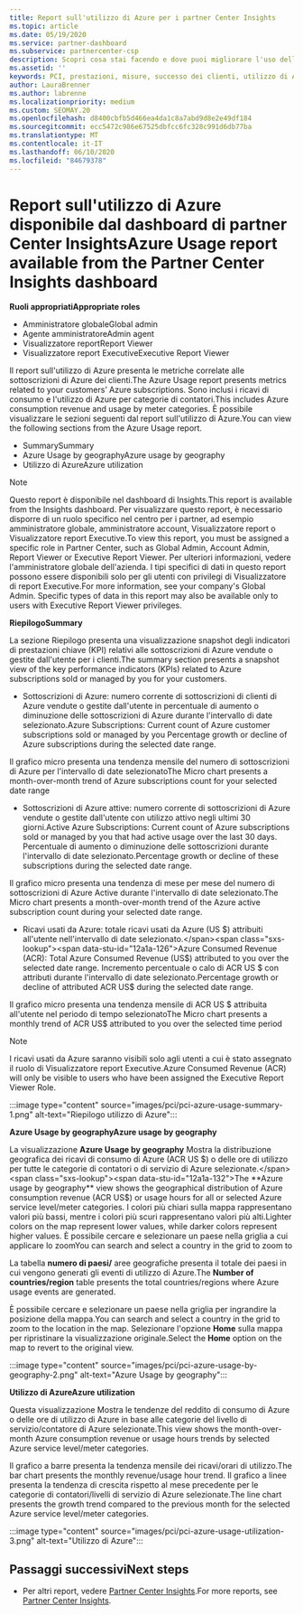 ```yaml
---
title: Report sull'utilizzo di Azure per i partner Center Insights
ms.topic: article
ms.date: 05/19/2020
ms.service: partner-dashboard
ms.subservice: partnercenter-csp
description: Scopri cosa stai facendo e dove puoi migliorare l'uso delle sottoscrizioni di Azure che Vendi o Gestisci per i tuoi clienti.
ms.assetid: ''
keywords: PCI, prestazioni, misure, successo dei clienti, utilizzo di Azure, sottoscrizioni, analisi, report
author: LauraBrenner
ms.author: labrenne
ms.localizationpriority: medium
ms.custom: SEOMAY.20
ms.openlocfilehash: d8400cbfb5d466ea4da1c8a7abd9d8e2e49df184
ms.sourcegitcommit: ecc5472c986e67525dbfcc6fc328c991d6db77ba
ms.translationtype: MT
ms.contentlocale: it-IT
ms.lasthandoff: 06/10/2020
ms.locfileid: "84679378"
---
```

# <a name="azure-usage-report-available-from-the-partner-center-insights-dashboard"></a><span data-ttu-id="12a1a-104">Report sull'utilizzo di Azure disponibile dal dashboard di partner Center Insights</span><span class="sxs-lookup"><span data-stu-id="12a1a-104">Azure Usage report available from the Partner Center Insights dashboard</span></span>

<span data-ttu-id="12a1a-105">**Ruoli appropriati**</span><span class="sxs-lookup"><span data-stu-id="12a1a-105">**Appropriate roles**</span></span>
- <span data-ttu-id="12a1a-106">Amministratore globale</span><span class="sxs-lookup"><span data-stu-id="12a1a-106">Global admin</span></span>
- <span data-ttu-id="12a1a-107">Agente amministratore</span><span class="sxs-lookup"><span data-stu-id="12a1a-107">Admin agent</span></span>
- <span data-ttu-id="12a1a-108">Visualizzatore report</span><span class="sxs-lookup"><span data-stu-id="12a1a-108">Report Viewer</span></span>
- <span data-ttu-id="12a1a-109">Visualizzatore report Executive</span><span class="sxs-lookup"><span data-stu-id="12a1a-109">Executive Report Viewer</span></span>

<span data-ttu-id="12a1a-110">Il report sull'utilizzo di Azure presenta le metriche correlate alle sottoscrizioni di Azure dei clienti.</span><span class="sxs-lookup"><span data-stu-id="12a1a-110">The Azure Usage report presents metrics related to your customers’ Azure subscriptions.</span></span> <span data-ttu-id="12a1a-111">Sono inclusi i ricavi di consumo e l'utilizzo di Azure per categorie di contatori.</span><span class="sxs-lookup"><span data-stu-id="12a1a-111">This includes Azure consumption revenue and usage by meter categories.</span></span> <span data-ttu-id="12a1a-112">È possibile visualizzare le sezioni seguenti dal report sull'utilizzo di Azure.</span><span class="sxs-lookup"><span data-stu-id="12a1a-112">You can view the following sections from the Azure Usage report.</span></span>

- <span data-ttu-id="12a1a-113">Summary</span><span class="sxs-lookup"><span data-stu-id="12a1a-113">Summary</span></span>
- <span data-ttu-id="12a1a-114">Azure Usage by geography</span><span class="sxs-lookup"><span data-stu-id="12a1a-114">Azure usage by geography</span></span>
- <span data-ttu-id="12a1a-115">Utilizzo di Azure</span><span class="sxs-lookup"><span data-stu-id="12a1a-115">Azure utilization</span></span>

 > [!NOTE]
 > <span data-ttu-id="12a1a-116">Questo report è disponibile nel dashboard di Insights.</span><span class="sxs-lookup"><span data-stu-id="12a1a-116">This report is available from the Insights dashboard.</span></span> <span data-ttu-id="12a1a-117">Per visualizzare questo report, è necessario disporre di un ruolo specifico nel centro per i partner, ad esempio amministratore globale, amministratore account, Visualizzatore report o Visualizzatore report Executive.</span><span class="sxs-lookup"><span data-stu-id="12a1a-117">To view this report, you must be assigned a specific role in Partner Center, such as Global Admin, Account Admin, Report Viewer or Executive Report Viewer.</span></span> <span data-ttu-id="12a1a-118">Per ulteriori informazioni, vedere l'amministratore globale dell'azienda. I tipi specifici di dati in questo report possono essere disponibili solo per gli utenti con privilegi di Visualizzatore di report Executive.</span><span class="sxs-lookup"><span data-stu-id="12a1a-118">For more information, see your company's Global Admin. Specific types of data in this report may also be available only to users with Executive Report Viewer privileges.</span></span>

<span data-ttu-id="12a1a-119">**Riepilogo**</span><span class="sxs-lookup"><span data-stu-id="12a1a-119">**Summary**</span></span>

<span data-ttu-id="12a1a-120">La sezione Riepilogo presenta una visualizzazione snapshot degli indicatori di prestazioni chiave (KPI) relativi alle sottoscrizioni di Azure vendute o gestite dall'utente per i clienti.</span><span class="sxs-lookup"><span data-stu-id="12a1a-120">The summary section presents a snapshot view of the key performance indicators (KPIs) related to Azure subscriptions sold or managed by you for your customers.</span></span>  

- <span data-ttu-id="12a1a-121">Sottoscrizioni di Azure: numero corrente di sottoscrizioni di clienti di Azure vendute o gestite dall'utente in percentuale di aumento o diminuzione delle sottoscrizioni di Azure durante l'intervallo di date selezionato.</span><span class="sxs-lookup"><span data-stu-id="12a1a-121">Azure Subscriptions: Current count of Azure customer subscriptions sold or managed by you Percentage growth or decline of Azure subscriptions during the selected date range.</span></span>

<span data-ttu-id="12a1a-122">Il grafico micro presenta una tendenza mensile del numero di sottoscrizioni di Azure per l'intervallo di date selezionato</span><span class="sxs-lookup"><span data-stu-id="12a1a-122">The Micro chart presents a month-over-month trend of Azure subscriptions count for your selected date range</span></span>
- <span data-ttu-id="12a1a-123">Sottoscrizioni di Azure attive: numero corrente di sottoscrizioni di Azure vendute o gestite dall'utente con utilizzo attivo negli ultimi 30 giorni.</span><span class="sxs-lookup"><span data-stu-id="12a1a-123">Active Azure Subscriptions: Current count of Azure subscriptions sold or managed by you that had active usage over the last 30 days.</span></span>
<span data-ttu-id="12a1a-124">Percentuale di aumento o diminuzione delle sottoscrizioni durante l'intervallo di date selezionato.</span><span class="sxs-lookup"><span data-stu-id="12a1a-124">Percentage growth or decline of these subscriptions during the selected date range.</span></span>

<span data-ttu-id="12a1a-125">Il grafico micro presenta una tendenza di mese per mese del numero di sottoscrizioni di Azure Active durante l'intervallo di date selezionato.</span><span class="sxs-lookup"><span data-stu-id="12a1a-125">The Micro chart presents a month-over-month trend of the Azure active subscription count during your selected date range.</span></span>

- <span data-ttu-id="12a1a-126">Ricavi usati da Azure: totale ricavi usati da Azure (US $) attribuiti all'utente nell'intervallo di date selezionato.</span><span class="sxs-lookup"><span data-stu-id="12a1a-126">Azure Consumed Revenue (ACR): Total Azure Consumed Revenue (US$) attributed to you over the selected date range.</span></span>
<span data-ttu-id="12a1a-127">Incremento percentuale o calo di ACR US $ con attributi durante l'intervallo di date selezionato.</span><span class="sxs-lookup"><span data-stu-id="12a1a-127">Percentage growth or decline of attributed ACR US$ during the selected date range.</span></span> 

<span data-ttu-id="12a1a-128">Il grafico micro presenta una tendenza mensile di ACR US $ attribuita all'utente nel periodo di tempo selezionato</span><span class="sxs-lookup"><span data-stu-id="12a1a-128">The Micro chart presents a monthly trend of ACR US$ attributed to you over the selected time period</span></span>


> [!NOTE]
 > <span data-ttu-id="12a1a-129">I ricavi usati da Azure saranno visibili solo agli utenti a cui è stato assegnato il ruolo di Visualizzatore report Executive.</span><span class="sxs-lookup"><span data-stu-id="12a1a-129">Azure Consumed Revenue (ACR) will only be visible to users who have been assigned the Executive Report Viewer Role.</span></span>

:::image type="content" source="images/pci/pci-azure-usage-summary-1.png" alt-text="Riepilogo utilizzo di Azure":::

<span data-ttu-id="12a1a-131">**Azure Usage by geography**</span><span class="sxs-lookup"><span data-stu-id="12a1a-131">**Azure usage by geography**</span></span>

<span data-ttu-id="12a1a-132">La visualizzazione **Azure Usage by geography** Mostra la distribuzione geografica dei ricavi di consumo di Azure (ACR US $) o delle ore di utilizzo per tutte le categorie di contatori o di servizio di Azure selezionate.</span><span class="sxs-lookup"><span data-stu-id="12a1a-132">The **Azure usage by geography** view shows the geographical distribution of Azure consumption revenue (ACR US$) or usage hours for all or selected Azure service level/meter categories.</span></span> <span data-ttu-id="12a1a-133">I colori più chiari sulla mappa rappresentano valori più bassi, mentre i colori più scuri rappresentano valori più alti.</span><span class="sxs-lookup"><span data-stu-id="12a1a-133">Lighter colors on the map represent lower values, while darker colors represent higher values.</span></span> <span data-ttu-id="12a1a-134">È possibile cercare e selezionare un paese nella griglia a cui applicare lo zoom</span><span class="sxs-lookup"><span data-stu-id="12a1a-134">You can search and select a country in the grid to zoom to</span></span> 

<span data-ttu-id="12a1a-135">La tabella **numero di paesi/** aree geografiche presenta il totale dei paesi in cui vengono generati gli eventi di utilizzo di Azure.</span><span class="sxs-lookup"><span data-stu-id="12a1a-135">The **Number of countries/region** table presents the total countries/regions where Azure usage events are generated.</span></span>

<span data-ttu-id="12a1a-136">È possibile cercare e selezionare un paese nella griglia per ingrandire la posizione della mappa.</span><span class="sxs-lookup"><span data-stu-id="12a1a-136">You can search and select a country in the grid to zoom to the location in the map.</span></span> <span data-ttu-id="12a1a-137">Selezionare l'opzione **Home** sulla mappa per ripristinare la visualizzazione originale.</span><span class="sxs-lookup"><span data-stu-id="12a1a-137">Select the **Home** option on the map to revert to the original view.</span></span>

:::image type="content" source="images/pci/pci-azure-usage-by-geography-2.png" alt-text="Azure Usage by geography":::

<span data-ttu-id="12a1a-139">**Utilizzo di Azure**</span><span class="sxs-lookup"><span data-stu-id="12a1a-139">**Azure utilization**</span></span>

<span data-ttu-id="12a1a-140">Questa visualizzazione Mostra le tendenze del reddito di consumo di Azure o delle ore di utilizzo di Azure in base alle categorie del livello di servizio/contatore di Azure selezionate.</span><span class="sxs-lookup"><span data-stu-id="12a1a-140">This view shows the month-over-month Azure consumption revenue or usage hours trends by selected Azure service level/meter categories.</span></span> 

<span data-ttu-id="12a1a-141">Il grafico a barre presenta la tendenza mensile dei ricavi/orari di utilizzo.</span><span class="sxs-lookup"><span data-stu-id="12a1a-141">The bar chart presents the monthly revenue/usage hour trend.</span></span> <span data-ttu-id="12a1a-142">Il grafico a linee presenta la tendenza di crescita rispetto al mese precedente per le categorie di contatori/livelli di servizio di Azure selezionate.</span><span class="sxs-lookup"><span data-stu-id="12a1a-142">The line chart presents the growth trend compared to the previous month for the selected Azure service level/meter categories.</span></span>

:::image type="content" source="images/pci/pci-azure-usage-utilization-3.png" alt-text="Utilizzo di Azure":::

## <a name="next-steps"></a><span data-ttu-id="12a1a-144">Passaggi successivi</span><span class="sxs-lookup"><span data-stu-id="12a1a-144">Next steps</span></span>

- <span data-ttu-id="12a1a-145">Per altri report, vedere [Partner Center Insights](partner-center-insights.md).</span><span class="sxs-lookup"><span data-stu-id="12a1a-145">For more reports, see [Partner Center Insights](partner-center-insights.md).</span></span>
